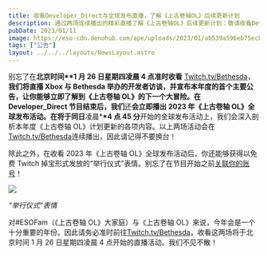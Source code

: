 ```yaml
---
title: 收看Developer_Direct与全球发布直播，了解《上古卷轴OL》后续更新计划
description: 通过两场连续播出的精彩直播了解《上古卷轴OL》后续更新计划：敬请收看Developer_Direct与2023年《上古卷轴OL》全球发布活动。
pubDate: 2023/01/11
image: https://eso-cdn.denohub.com/ape/uploads/2023/01/ab539a596eb75ecb2f7c339423675d53.jpg
tags: ["公告"]
layout: ../../../layouts/NewsLayout.astro
---
```


别忘了在**北京时间\*\***1 月 26 日星期四凌晨 4 点**准时收看**
[Twitch.tv/Bethesda](https://www.twitch.tv/bethesda)，**我们将直播 Xbox 与 Bethesda
举办的开发者访谈，并宣布本年度的首个主要公告，让你能够立即了解到《上古卷轴 OL》的下一个大冒险。在 Developer_Direct
节目结束后，我们**还**会立即播出 2023 年《上古卷轴 OL》全球发布活动。在将于同日**凌晨\***\*4 点 45
分**开始的全球发布活动上，我们会深入剖析本年度《上古卷轴
OL》计划更新的各项内容。以上两场活动会在[Twitch.tv/Bethesda](https://www.twitch.tv/bethesda)连续播出，因此请记得不要换台！

除此之外，在收看 2023 年《上古卷轴 OL》全球发布活动后，你还能够获得以免费 Twitch
掉宝形式发放的“举行仪式”表情。别忘了在节目开始之前[关联你的账号](https://help-zh-cn.elderscrollsonline.com/app/answers/detail/a_id/56542/)！

![](https://eso-cdn.denohub.com/ape/uploads/2023/01/503169fd58c839430d8894bde2b9adb7.jpg)

<p class="text-gray-500 text-sm text-center"><i>“举行仪式”表情</i></p>

对#ESOFam（《上古卷轴 OL》大家庭）与《上古卷轴
OL》来说，今年会是一个十分重要的年份。因此请务必准时前往[Twitch.tv/Bethesda](https://www.twitch.tv/bethesda)，收看这两场将于北京时间
1 月 26 日星期四凌晨 4 点开始的直播活动。我们不见不散！
